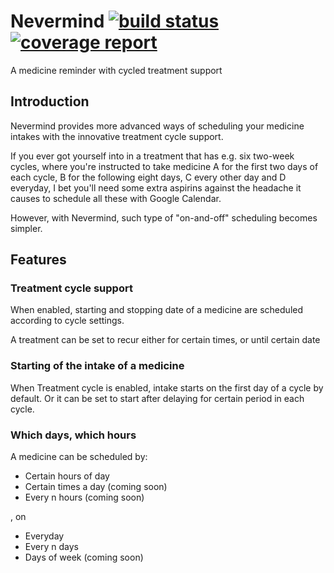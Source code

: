 # Nevermind [![build status](https://gitlab.com/sah/nirvana/badges/master/build.svg)](https://gitlab.com/sah/nirvana/commits/master) [![coverage report](https://gitlab.com/sah/nirvana/badges/master/coverage.svg)](https://gitlab.com/sah/nirvana/commits/master)

A medicine reminder with cycled treatment support

## Introduction

Nevermind provides more advanced ways of scheduling your medicine intakes with the innovative treatment cycle support.

If you ever got yourself into in a treatment that has e.g. six two-week cycles, where you're instructed to take medicine A for the first two days of each cycle, B for the following eight days, C every other day and D everyday, I bet you'll need some extra aspirins against the headache it causes to schedule all these with Google Calendar.

However, with Nevermind, such type of "on-and-off" scheduling becomes simpler.

## Features

### Treatment cycle support

When enabled, starting and stopping date of a medicine are scheduled according to cycle settings.

A treatment can be set to recur either for certain times, or until certain date

### Starting of the intake of a medicine

When Treatment cycle is enabled, intake starts on the first day of a cycle by default. Or it can be set to start after delaying for certain period in each cycle. 

### Which days, which hours

A medicine can be scheduled by:
  - Certain hours of day
  - Certain times a day (coming soon)
  - Every n hours (coming soon)
  
, on
  - Everyday
  - Every n days
  - Days of week (coming soon)

